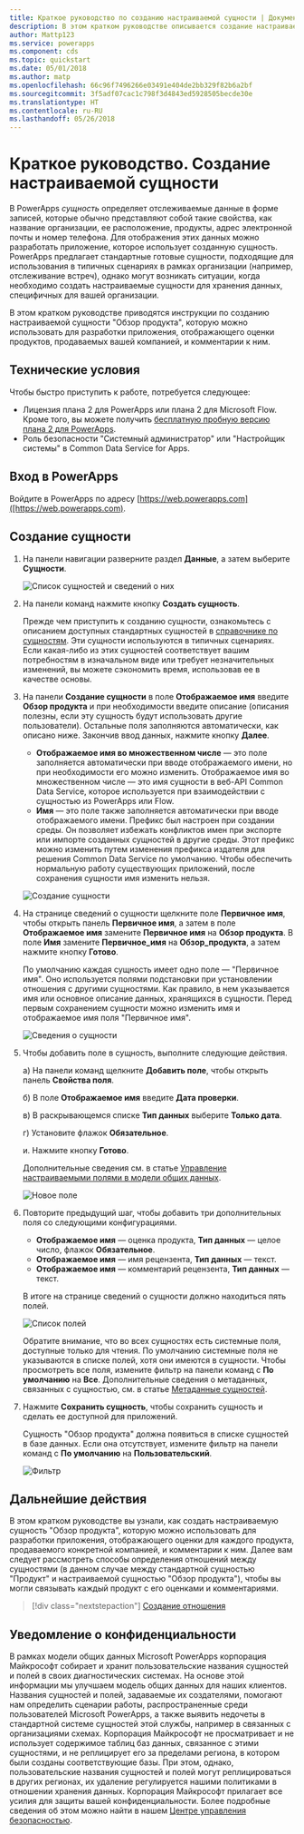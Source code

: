 ```yaml
---
title: Краткое руководство по созданию настраиваемой сущности | Документация Майкрософт
description: В этом кратком руководстве описывается создание настраиваемой сущности в PowerApps.
author: Mattp123
ms.service: powerapps
ms.component: cds
ms.topic: quickstart
ms.date: 05/01/2018
ms.author: matp
ms.openlocfilehash: 66c96f7496266e03491e404de2bb329f82b6a2bf
ms.sourcegitcommit: 3f5adf07cac1c798f3d4843ed5928505becde30e
ms.translationtype: HT
ms.contentlocale: ru-RU
ms.lasthandoff: 05/26/2018
---
```

# <a name="quickstart-create-a-custom-entity"></a>Краткое руководство. Создание настраиваемой сущности
В PowerApps *сущность* определяет отслеживаемые данные в форме записей, которые обычно представляют собой такие свойства, как название организации, ее расположение, продукты, адрес электронной почты и номер телефона. Для отображения этих данных можно разработать приложение, которое использует созданную сущность. PowerApps предлагает стандартные готовые сущности, подходящие для использования в типичных сценариях в рамках организации (например, отслеживание встреч), однако могут возникать ситуации, когда необходимо создать настраиваемые сущности для хранения данных, специфичных для вашей организации.

В этом кратком руководстве приводятся инструкции по созданию настраиваемой сущности "Обзор продукта", которую можно использовать для разработки приложения, отображающего оценки продуктов, продаваемых вашей компанией, и комментарии к ним.

## <a name="prerequisites"></a>Технические условия
Чтобы быстро приступить к работе, потребуется следующее:
* Лицензия плана 2 для PowerApps или плана 2 для Microsoft Flow. Кроме того, вы можете получить [бесплатную пробную версию плана 2 для PowerApps](https://web.powerapps.com/signup?redirect=marketing&email=).
* Роль безопасности "Системный администратор" или "Настройщик системы" в Common Data Service for Apps.

## <a name="sign-in-to-powerapps"></a>Вход в PowerApps
Войдите в PowerApps по адресу [https://web.powerapps.com]([https://web.powerapps.com).

## <a name="create-an-entity"></a>Создание сущности
1. На панели навигации разверните раздел **Данные**, а затем выберите **Сущности**.

    ![Список сущностей и сведений о них](./media/data-platform-cds-create-entity/entitylist.png "Список сущностей")

2. На панели команд нажмите кнопку **Создать сущность**.

    Прежде чем приступить к созданию сущности, ознакомьтесь с описанием доступных стандартных сущностей в [справочнике по сущностям](../../developer/common-data-service/reference/about-entity-reference.md). Эти сущности используются в типичных сценариях. Если какая-либо из этих сущностей соответствует вашим потребностям в изначальном виде или требует незначительных изменений, вы можете сэкономить время, использовав ее в качестве основы. 

3. На панели **Создание сущности** в поле **Отображаемое имя** введите **Обзор продукта** и при необходимости введите описание (описания полезны, если эту сущность будут использовать другие пользователи). Остальные поля заполняются автоматически, как описано ниже. Закончив ввод данных, нажмите кнопку **Далее**.

    * **Отображаемое имя во множественном числе** — это поле заполняется автоматически при вводе отображаемого имени, но при необходимости его можно изменить. Отображаемое имя во множественном числе — это имя сущности в веб-API Common Data Service, которое используется при взаимодействии с сущностью из PowerApps или Flow.
    * **Имя** — это поле также заполняется автоматически при вводе отображаемого имени. Префикс был настроен при создании среды. Он позволяет избежать конфликтов имен при экспорте или импорте созданных сущностей в другие среды. Этот префикс можно изменить путем изменения префикса издателя для решения Common Data Service по умолчанию. Чтобы обеспечить нормальную работу существующих приложений, после сохранения сущности имя изменить нельзя.
     
    ![Создание сущности](./media/data-platform-cds-create-entity/newentitypanel.png "Панель создания сущности")

4. На странице сведений о сущности щелкните поле **Первичное имя**, чтобы открыть панель **Первичное имя**, а затем в поле **Отображаемое имя** замените **Первичное имя** на **Обзор продукта**. В поле **Имя** замените **Первичное_имя** на **Обзор_продукта**, а затем нажмите кнопку **Готово**.
 
    По умолчанию каждая сущность имеет одно поле — "Первичное имя". Оно используется полями подстановки при установлении отношения с другими сущностями. Как правило, в нем указывается имя или основное описание данных, хранящихся в сущности. Перед первым сохранением сущности можно изменить имя и отображаемое имя поля "Первичное имя".

    ![Сведения о сущности](./media/data-platform-cds-create-entity/newentitydetails.png "Сведения о новой сущности")

5. Чтобы добавить поле в сущность, выполните следующие действия.
 
    а) На панели команд щелкните **Добавить поле**, чтобы открыть панель **Свойства поля**.

    б) В поле **Отображаемое имя** введите **Дата проверки**.

    в) В раскрывающемся списке **Тип данных** выберите **Только дата**.

    г) Установите флажок **Обязательное**.
    
    и. Нажмите кнопку **Готово**.
     
    Дополнительные сведения см. в статье [Управление настраиваемыми полями в модели общих данных](data-platform-manage-fields.md).

    ![Новое поле](./media/data-platform-cds-create-entity/newfieldpanel-2.png "Область нового поля")

6. Повторите предыдущий шаг, чтобы добавить три дополнительных поля со следующими конфигурациями.
    * **Отображаемое имя** — оценка продукта, **Тип данных** — целое число, флажок **Обязательное**.
    * **Отображаемое имя** — имя рецензента, **Тип данных** — текст.
    * **Отображаемое имя** — комментарий рецензента, **Тип данных** — текст.

    В итоге на странице сведений о сущности должно находиться пять полей.

    ![Список полей](./media/data-platform-cds-create-entity/addedfields.png "Список полей")

    Обратите внимание, что во всех сущностях есть системные поля, доступные только для чтения. По умолчанию системные поля не указываются в списке полей, хотя они имеются в сущности. Чтобы просмотреть все поля, измените фильтр на панели команд с **По умолчанию** на **Все**. Дополнительные сведения о метаданных, связанных с сущностью, см. в статье [Метаданные сущностей](../../developer/common-data-service/entity-metadata.md).

7. Нажмите **Сохранить сущность**, чтобы сохранить сущность и сделать ее доступной для приложений.

    Сущность "Обзор продукта" должна появиться в списке сущностей в базе данных. Если она отсутствует, измените фильтр на панели команд с **По умолчанию** на **Пользовательский**.

    ![Фильтр](./media/data-platform-cds-create-entity/filter.png "Фильтрация выбора")

## <a name="next-steps"></a>Дальнейшие действия
В этом кратком руководстве вы узнали, как создать настраиваемую сущность "Обзор продукта", которую можно использовать для разработки приложения, отображающего оценки для каждого продукта, продаваемого конкретной компанией, и комментарии к ним. Далее вам следует рассмотреть способы определения отношений между сущностями (в данном случае между стандартной сущностью "Продукт" и настраиваемой сущностью "Обзор продукта"), чтобы вы могли связывать каждый продукт с его оценками и комментариями.

> [!div class="nextstepaction"]
> [Создание отношения](data-platform-entity-lookup.md)

## <a name="privacy-notice"></a>Уведомление о конфиденциальности
В рамках модели общих данных Microsoft PowerApps корпорация Майкрософт собирает и хранит пользовательские названия сущностей и полей в своих диагностических системах. На основе этой информации мы улучшаем модель общих данных для наших клиентов. Названия сущностей и полей, задаваемые их создателями, помогают нам определить сценарии работы, распространенные среди пользователей Microsoft PowerApps, а также выявить недочеты в стандартной системе сущностей этой службы, например в связанных с организациями схемах. Корпорация Майкрософт не просматривает и не использует содержимое таблиц баз данных, связанное с этими сущностями, и не реплицирует его за пределами региона, в котором были созданы соответствующие базы. При этом, однако, пользовательские названия сущностей и полей могут реплицироваться в других регионах, их удаление регулируется нашими политиками в отношении хранения данных. Корпорация Майкрософт прилагает все усилия для защиты вашей конфиденциальности. Более подробные сведения об этом можно найти в нашем [Центре управления безопасностью](https://www.microsoft.com/trustcenter/Privacy/default.aspx).
